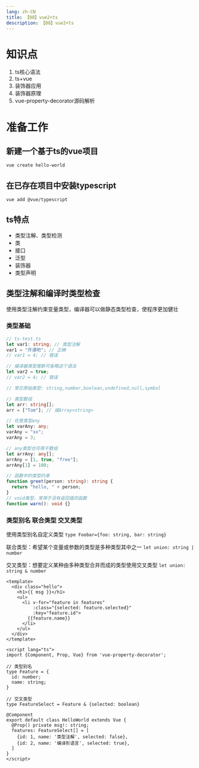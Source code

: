 ```yaml
---
lang: zh-CN
title: 【08】vue2+ts
description: 【08】vue2+ts
---
```


# 知识点
1. ts核心语法
2. ts+vue
3. 装饰器应用
4. 装饰器原理
5. vue-property-decorator源码解析

# 准备工作
## 新建一个基于ts的vue项目 
```bash
vue create hello-world
```

## 在已存在项目中安装typescript 
```bash
vue add @vue/typescript
```

## ts特点
+ 类型注解、类型检测
+ 类
+ 接口
+ 泛型
+ 装饰器
+ 类型声明
   
## 类型注解和编译时类型检查
使用类型注解约束变量类型，编译器可以做静态类型检查，使程序更加健壮

### 类型基础
```ts
// ts-test.ts
let var1: string; // 类型注解
var1 = "开课吧"; // 正确
// var1 = 4; // 错误

// 编译器类型推断可省略这个语法
let var2 = true;
// var2 = 4; // 错误

// 常见原始类型: string,number,boolean,undefined,null,symbol

// 类型数组
let arr: string[];
arr = ["Tom"]; // 或Array<string>

// 任意类型any
let varAny: any;
varAny = "xx";
varAny = 3;

// any类型也可用于数组
let arrAny: any[];
arrAny = [1, true, "free"];
arrAny[1] = 100;

// 函数中的类型约束
function greet(person: string): string {
  return "hello, " + person;
}
// void类型，常用于没有返回值的函数
function warn(): void {}
```

### 类型别名 联合类型 交叉类型
使用类型别名自定义类型 `type Foobar={foo: string, bar: string}`

联合类型：希望某个变量或参数的类型是多种类型其中之一 `let union: string | number`

交叉类型：想要定义某种由多种类型合并而成的类型使用交叉类型 `let union: string & number`

```vue
<template>
  <div class="hello">
    <h1>{{ msg }}</h1>
    <ul>
      <li v-for="feature in features"
          :class="{selected: feature.selected}"
          :key="feature.id">
        {{feature.name}}
      </li>
    </ul>
  </div>
</template>

<script lang="ts">
import {Component, Prop, Vue} from 'vue-property-decorator';

// 类型别名
type Feature = {
  id: number;
  name: string;
}

// 交叉类型
type FeatureSelect = Feature & {selected: boolean}

@Component
export default class HelloWorld extends Vue {
  @Prop() private msg!: string;
  features: FeatureSelect[] = [
    {id: 1, name: '类型注解', selected: false},
    {id: 2, name: '编译形语言', selected: true},
  ]
}
</script>
```

